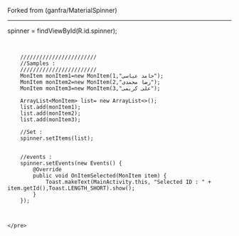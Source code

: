 Forked from (ganfra/MaterialSpinner)



<hr />


spinner = findViewById(R.id.spinner);


<div class="highlight highlight-text-xml">
    <pre>
    
    
        ////////////////////////
        //Samples :
        ////////////////////////
        MonItem monItem1=new MonItem(1,"حامد عباسی");
        MonItem monItem2=new MonItem(2,"رضا محمدی");
        MonItem monItem3=new MonItem(3,"علی کریمی");
        
        ArrayList<MonItem> list= new ArrayList<>();
        list.add(monItem1);
        list.add(monItem2);
        list.add(monItem3);
        
        //Set :
        spinner.setItems(list);
        
        
        //events :
        spinner.setEvents(new Events() {
            @Override
            public void OnItemSelected(MonItem item) {
                Toast.makeText(MainActivity.this, "Selected ID : " + item.getId(),Toast.LENGTH_SHORT).show();
            }
        });
    
    
    
    </pre>

        
</div>